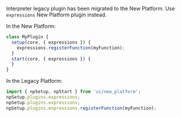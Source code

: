 Interpreter legacy plugin has been migrated to the New Platform. Use
`expressions` New Platform plugin instead.

In the New Platform:

```ts
class MyPlugin {
  setup(core, { expressions }) {
    expressions.registerFunction(myFunction);
  }
  start(core, { expressions }) {
  }
}
```

In the Legacy Platform:

```ts
import { npSetup, npStart } from 'ui/new_platform';
npSetup.plugins.expressions;
npSetup.plugins.expressions;
npSetup.plugins.expressions.registerFunction(myFunction);
```
